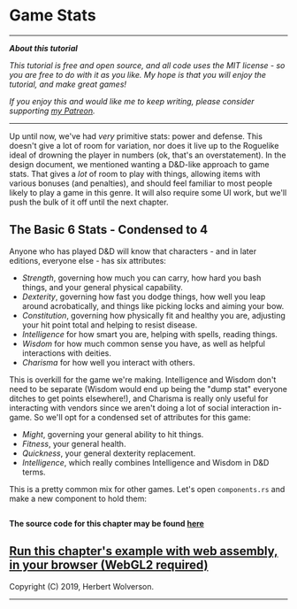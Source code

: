 # Game Stats

---

***About this tutorial***

*This tutorial is free and open source, and all code uses the MIT license - so you are free to do with it as you like. My hope is that you will enjoy the tutorial, and make great games!*

*If you enjoy this and would like me to keep writing, please consider supporting [my Patreon](https://www.patreon.com/blackfuture).*

---

Up until now, we've had *very* primitive stats: power and defense. This doesn't give a lot of room for variation, nor does it live up to the Roguelike ideal of drowning the player in numbers (ok, that's an overstatement). In the design document, we mentioned wanting a D&D-like approach to game stats. That gives a *lot* of room to play with things, allowing items with various bonuses (and penalties), and should feel familiar to most people likely to play a game in this genre. It will also require some UI work, but we'll push the bulk of it off until the next chapter.

## The Basic 6 Stats - Condensed to 4

Anyone who has played D&D will know that characters - and in later editions, everyone else - has six attributes:

* *Strength*, governing how much you can carry, how hard you bash things, and your general physical capability.
* *Dexterity*, governing how fast you dodge things, how well you leap around acrobatically, and things like picking locks and aiming your bow.
* *Constitution*, governing how physically fit and healthy you are, adjusting your hit point total and helping to resist disease.
* *Intelligence* for how smart you are, helping with spells, reading things.
* *Wisdom* for how much common sense you have, as well as helpful interactions with deities.
* *Charisma* for how well you interact with others.

This is overkill for the game we're making. Intelligence and Wisdom don't need to be separate (Wisdom would end up being the "dump stat" everyone ditches to get points elsewhere!), and Charisma is really only useful for interacting with vendors since we aren't doing a lot of social interaction in-game. So we'll opt for a condensed set of attributes for this game:

* *Might*, governing your general ability to hit things.
* *Fitness*, your general health.
* *Quickness*, your general dexterity replacement.
* *Intelligence*, which really combines Intelligence and Wisdom in D&D terms.

This is a pretty common mix for other games. Let's open `components.rs` and make a new component to hold them:

```rust

```

**The source code for this chapter may be found [here](https://github.com/thebracket/rustrogueliketutorial/tree/master/chapter-50-stats)**


[Run this chapter's example with web assembly, in your browser (WebGL2 required)](http://bfnightly.bracketproductions.com/rustbook/wasm/chapter-50-stats)
---

Copyright (C) 2019, Herbert Wolverson.

---